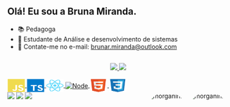 ## Olá! Eu sou a Bruna Miranda.



- 📚 Pedagoga
- 🚀 Estudante de Análise e desenvolvimento de sistemas 
- 📌 Contate-me no e-mail: brunar.miranda@outlook.com


##
<div align="center">
  <a href="https://github.com/brbmiranda">
  <img height="180em" src="https://github-readme-stats.vercel.app/api?username=brbmiranda&show_icons=true&theme=synthwave&include_all_commits=true&count_private=true"/>
  <img height="180em" src="https://github-readme-stats.vercel.app/api/top-langs/?username=brbmiranda&layout=compact&langs_count=7&theme=synthwave"/>


  
</div>

<div style="display: inline_block"><br>

  <img align="center" alt="Js" height="30" width="40" src="https://raw.githubusercontent.com/devicons/devicon/master/icons/javascript/javascript-plain.svg">
  <img align="center" alt="Ts" height="30" width="40" src="https://raw.githubusercontent.com/devicons/devicon/master/icons/typescript/typescript-plain.svg">
  <img align="center" alt="React" height="30" width="40" src="https://raw.githubusercontent.com/devicons/devicon/master/icons/react/react-original.svg">      
  <img align="center" alt="Node" height="30" width="40" src="https://cdn.jsdelivr.net/gh/devicons/devicon@latest/icons/nodejs/nodejs-plain.svg" />
             
  <img align="center" alt="HTML" height="30" width="40" src="https://raw.githubusercontent.com/devicons/devicon/master/icons/html5/html5-original.svg">
  <img align="center" alt="CSS" height="30" width="40" src="https://raw.githubusercontent.com/devicons/devicon/master/icons/css3/css3-original.svg">
 
 
</div>
   <img align="right" alt="morganinha" height="150" style="border-radius:50px;" src="https://i.giphy.com/htBL3NCs6bov4oe2Mv.webp">
   <img align="right" alt="morganinha" height="150" style="border-radius:50px;" src="https://media4.giphy.com/media/v1.Y2lkPTc5MGI3NjExaW9kenplcXgzYXRoNHQwdmM0ZDQzcHZ3b2sybWw1NHA3NXp2cnBpMiZlcD12MV9pbnRlcm5hbF9naWZfYnlfaWQmY3Q9Zw/o9liQfPRJe6YkEXCSa/giphy.gif">
  
</div>
<div> 
  <a href="https://www.instagram.com/mirandabrubs/" target="_blank"><img src="https://img.shields.io/badge/-Instagram-%23E4405F?style=for-the-badge&logo=instagram&logoColor=white" target="_blank"></a>
 	<a href="https://www.twitch.tv/brubsmiranda" target="_blank"><img src="https://img.shields.io/badge/Twitch-9146FF?style=for-the-badge&logo=twitch&logoColor=white" target="_blank"></a>
  <a href="https://www.linkedin.com/in/brunarochasm/" target="_blank"><img src="https://img.shields.io/badge/-LinkedIn-%230077B5?style=for-the-badge&logo=linkedin&logoColor=white" target="_blank"></a> 
 


 
</div>
